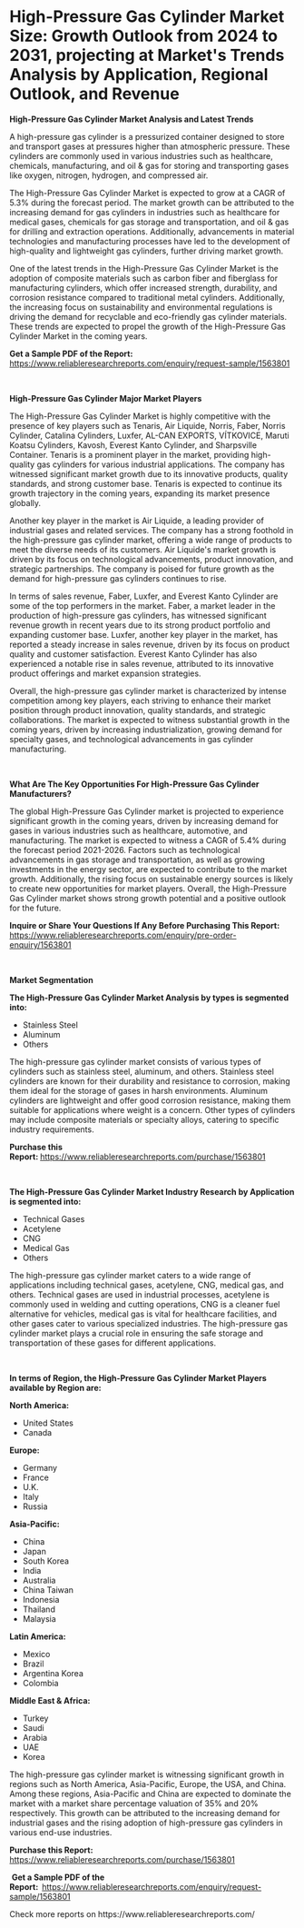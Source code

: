 <p><h1>High-Pressure Gas Cylinder Market Size: Growth Outlook from 2024 to 2031, projecting at Market's Trends Analysis by Application, Regional Outlook, and Revenue</h1></p><p><strong>High-Pressure Gas Cylinder Market Analysis and Latest Trends</strong></p>
<p><p>A high-pressure gas cylinder is a pressurized container designed to store and transport gases at pressures higher than atmospheric pressure. These cylinders are commonly used in various industries such as healthcare, chemicals, manufacturing, and oil & gas for storing and transporting gases like oxygen, nitrogen, hydrogen, and compressed air.</p><p>The High-Pressure Gas Cylinder Market is expected to grow at a CAGR of 5.3% during the forecast period. The market growth can be attributed to the increasing demand for gas cylinders in industries such as healthcare for medical gases, chemicals for gas storage and transportation, and oil & gas for drilling and extraction operations. Additionally, advancements in material technologies and manufacturing processes have led to the development of high-quality and lightweight gas cylinders, further driving market growth.</p><p>One of the latest trends in the High-Pressure Gas Cylinder Market is the adoption of composite materials such as carbon fiber and fiberglass for manufacturing cylinders, which offer increased strength, durability, and corrosion resistance compared to traditional metal cylinders. Additionally, the increasing focus on sustainability and environmental regulations is driving the demand for recyclable and eco-friendly gas cylinder materials. These trends are expected to propel the growth of the High-Pressure Gas Cylinder Market in the coming years.</p></p>
<p><strong>Get a Sample PDF of the Report:&nbsp;</strong> <a href="https://www.reliableresearchreports.com/enquiry/request-sample/1563801">https://www.reliableresearchreports.com/enquiry/request-sample/1563801</a></p>
<p>&nbsp;</p>
<p><strong>High-Pressure Gas Cylinder Major Market Players</strong></p>
<p><p>The High-Pressure Gas Cylinder Market is highly competitive with the presence of key players such as Tenaris, Air Liquide, Norris, Faber, Norris Cylinder, Catalina Cylinders, Luxfer, AL-CAN EXPORTS, VÍTKOVICE, Maruti Koatsu Cylinders, Kavosh, Everest Kanto Cylinder, and Sharpsville Container. Tenaris is a prominent player in the market, providing high-quality gas cylinders for various industrial applications. The company has witnessed significant market growth due to its innovative products, quality standards, and strong customer base. Tenaris is expected to continue its growth trajectory in the coming years, expanding its market presence globally.</p><p>Another key player in the market is Air Liquide, a leading provider of industrial gases and related services. The company has a strong foothold in the high-pressure gas cylinder market, offering a wide range of products to meet the diverse needs of its customers. Air Liquide's market growth is driven by its focus on technological advancements, product innovation, and strategic partnerships. The company is poised for future growth as the demand for high-pressure gas cylinders continues to rise.</p><p>In terms of sales revenue, Faber, Luxfer, and Everest Kanto Cylinder are some of the top performers in the market. Faber, a market leader in the production of high-pressure gas cylinders, has witnessed significant revenue growth in recent years due to its strong product portfolio and expanding customer base. Luxfer, another key player in the market, has reported a steady increase in sales revenue, driven by its focus on product quality and customer satisfaction. Everest Kanto Cylinder has also experienced a notable rise in sales revenue, attributed to its innovative product offerings and market expansion strategies.</p><p>Overall, the high-pressure gas cylinder market is characterized by intense competition among key players, each striving to enhance their market position through product innovation, quality standards, and strategic collaborations. The market is expected to witness substantial growth in the coming years, driven by increasing industrialization, growing demand for specialty gases, and technological advancements in gas cylinder manufacturing.</p></p>
<p>&nbsp;</p>
<p><strong>What Are The Key Opportunities For High-Pressure Gas Cylinder Manufacturers?</strong></p>
<p><p>The global High-Pressure Gas Cylinder market is projected to experience significant growth in the coming years, driven by increasing demand for gases in various industries such as healthcare, automotive, and manufacturing. The market is expected to witness a CAGR of 5.4% during the forecast period 2021-2026. Factors such as technological advancements in gas storage and transportation, as well as growing investments in the energy sector, are expected to contribute to the market growth. Additionally, the rising focus on sustainable energy sources is likely to create new opportunities for market players. Overall, the High-Pressure Gas Cylinder market shows strong growth potential and a positive outlook for the future.</p></p>
<p><strong>Inquire or Share Your Questions If Any Before Purchasing This Report:</strong> <a href="https://www.reliableresearchreports.com/enquiry/pre-order-enquiry/1563801">https://www.reliableresearchreports.com/enquiry/pre-order-enquiry/1563801</a></p>
<p>&nbsp;</p>
<p><strong>Market Segmentation</strong></p>
<p><strong>The High-Pressure Gas Cylinder Market Analysis by types is segmented into:</strong></p>
<p><ul><li>Stainless Steel</li><li>Aluminum</li><li>Others</li></ul></p>
<p><p>The high-pressure gas cylinder market consists of various types of cylinders such as stainless steel, aluminum, and others. Stainless steel cylinders are known for their durability and resistance to corrosion, making them ideal for the storage of gases in harsh environments. Aluminum cylinders are lightweight and offer good corrosion resistance, making them suitable for applications where weight is a concern. Other types of cylinders may include composite materials or specialty alloys, catering to specific industry requirements.</p></p>
<p><strong>Purchase this Report:&nbsp;</strong><a href="https://www.reliableresearchreports.com/purchase/1563801">https://www.reliableresearchreports.com/purchase/1563801</a></p>
<p>&nbsp;</p>
<p><strong>The High-Pressure Gas Cylinder Market Industry Research by Application is segmented into:</strong></p>
<p><ul><li>Technical Gases</li><li>Acetylene</li><li>CNG</li><li>Medical Gas</li><li>Others</li></ul></p>
<p><p>The high-pressure gas cylinder market caters to a wide range of applications including technical gases, acetylene, CNG, medical gas, and others. Technical gases are used in industrial processes, acetylene is commonly used in welding and cutting operations, CNG is a cleaner fuel alternative for vehicles, medical gas is vital for healthcare facilities, and other gases cater to various specialized industries. The high-pressure gas cylinder market plays a crucial role in ensuring the safe storage and transportation of these gases for different applications.</p></p>
<p>&nbsp;</p>
<p><strong>In terms of Region, the High-Pressure Gas Cylinder Market Players available by Region are:</strong></p>
<p>
    <p> <strong> North America: </strong>
        <ul>
            <li>United States</li>
            <li>Canada</li>
        </ul>
        </p> 
    <p> <strong> Europe: </strong>
        <ul>
            <li>Germany</li>
            <li>France</li>
            <li>U.K.</li>
            <li>Italy</li>
            <li>Russia</li>
        </ul>
        </p> 
    <p> <strong> Asia-Pacific: </strong>
        <ul>
            <li>China</li>
            <li>Japan</li>
            <li>South Korea</li>
            <li>India</li>
            <li>Australia</li>
            <li>China Taiwan</li>
            <li>Indonesia</li>
            <li>Thailand</li>
            <li>Malaysia</li>
        </ul>
        </p> 
    <p> <strong> Latin America: </strong>
        <ul>
            <li>Mexico</li>
            <li>Brazil</li>
            <li>Argentina Korea</li>
            <li>Colombia</li>
        </ul>
        </p> 
    <p> <strong> Middle East & Africa: </strong>
        <ul>
            <li>Turkey</li>
            <li>Saudi</li>
            <li>Arabia</li>
            <li>UAE</li>
            <li>Korea</li>
        </ul>
    </p>
    </p>
<p><p>The high-pressure gas cylinder market is witnessing significant growth in regions such as North America, Asia-Pacific, Europe, the USA, and China. Among these regions, Asia-Pacific and China are expected to dominate the market with a market share percentage valuation of 35% and 20% respectively. This growth can be attributed to the increasing demand for industrial gases and the rising adoption of high-pressure gas cylinders in various end-use industries.</p></p>
<p><strong>Purchase this Report: </strong><a href="https://www.reliableresearchreports.com/purchase/1563801">https://www.reliableresearchreports.com/purchase/1563801</a></p>
<p>&nbsp;<strong>Get a Sample PDF of the Report:&nbsp;&nbsp;</strong><a href="https://www.reliableresearchreports.com/enquiry/request-sample/1563801">https://www.reliableresearchreports.com/enquiry/request-sample/1563801</a></p>
<p><strong></strong></p>
<p>Check more reports on https://www.reliableresearchreports.com/</p>